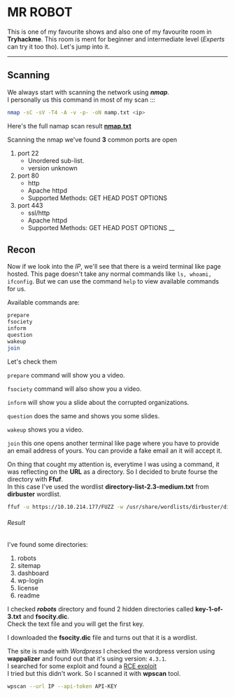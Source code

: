 # MR ROBOT
This is one of my favourite shows and also one of my favourite room in **Tryhackme**.
This room is ment for beginner and intermediate level (*Experts* can try it too tho).
Let's jump into it.
<br>
___

## Scanning
We always start with scanning the network using ***nmap***.<br>
I personally us this command in most of my scan :::
```Bash
nmap -sC -sV -T4 -A -v -p- -oN namp.txt <ip>
```
Here's the full namap scan result **[nmap.txt](nmap.txt)**

Scanning the nmap we've found **3** common ports are open

1. port 22
    - Unordered sub-list.
    - version unknown 
2. port 80
    - http
    - Apache httpd
    - Supported Methods: GET HEAD POST OPTIONS
3. port 443
    - ssl/http 
    - Apache httpd
    - Supported Methods: GET HEAD POST OPTIONS
__

## Recon
Now if we look into the *IP*, we'll see that there is a weird terminal like page hosted.
This page doesn't take any normal commands like ```ls, whoami, ifconfig```. But we can use the command `help` to view available commands for us.

Available commands are:
```bash
prepare
fsociety
inform
question
wakeup
join
```
Let's check them

`prepare` command will show you a video.

`fsociety` command will also show you a video.

`inform` will show you a slide about the corrupted organizations.

`question` does the same and shows you some slides.

`wakeup` shows you a video.

`join` this one opens another terminal like page where you have to provide an email address of yours. You can provide a fake email an it will accept it.

On thing that cought my attention is, everytime I was using a command, it was reflecting on the **URL** as a directory. So I decided to brute fourse the directory with **Ffuf**. <br>
In this case I've used the wordlist **directory-list-2.3-medium.txt** from **dirbuster** wordlist.
```bash
ffuf -u https://10.10.214.177/FUZZ -w /usr/share/wordlists/dirbuster/directory-list-2.3-medium.txt -fc 301
```

###### Result
I've found some directories:
1. robots
2. sitemap
3. dashboard
4. wp-login
5. license
6. readme

I checked ***robots*** directory and found 2 hidden directories called **key-1-of-3.txt** and **fsocity.dic**.<br>
Check the text file and you will get the first key.

I downloaded the **fsocity.dic** file and turns out that it is a wordlist.

The site is made with _Wordpress_
I checked the wordpress version using **wappalizer** and found out that it's using version: `4.3.1`.<br>I searched for some exploit and found a [RCE exploit](https://www.exploit-db.com/exploits/50255) <br>
I tried but this didn't work. So I scanned it with **wpscan** tool.
```bash
wpscan --url IP --api-token API-KEY
```
